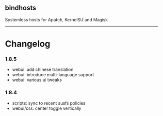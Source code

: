 ## bindhosts
Systemless hosts for Apatch, KernelSU and Magisk

---

# Changelog
### 1.8.5
- webui: add chinese translation
- webui: introduce multi-language support
- webui: various ui tweaks

### 1.8.4
- scripts: sync to recent susfs policies
- webui/css: center toggle vertically

